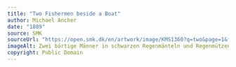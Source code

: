 ```yaml
---
title: "Two Fishermen beside a Boat"
author: Michael Ancher
date: "1889"
source: SMK
sourceUrl: "https://open.smk.dk/en/artwork/image/KMS1360?q=two&page=1&filters=image_hq%3Atrue%7Cpublic_domain%3Atrue%7Ccreator_nationality%3Adanish"
imageAlt: Zwei bärtige Männer in schwarzen Regenmänteln und Regenmützen lehnen an der Kante eines am Strand liegenden hölzernen Fischerbootes und blicken nachdenklich in die Ferne
copyright: Public Domain
---
```

